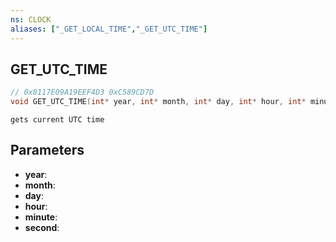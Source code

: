 ```yaml
---
ns: CLOCK
aliases: ["_GET_LOCAL_TIME","_GET_UTC_TIME"]
---
```

## GET_UTC_TIME

```c
// 0x8117E09A19EEF4D3 0xC589CD7D
void GET_UTC_TIME(int* year, int* month, int* day, int* hour, int* minute, int* second);
```

```
gets current UTC time  
```

## Parameters
* **year**: 
* **month**: 
* **day**: 
* **hour**: 
* **minute**: 
* **second**: 

